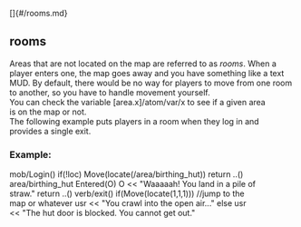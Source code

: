 []{#/rooms.md}    
## rooms    
Areas that are not located on the map are referred to as *rooms*. When a    
player enters one, the map goes away and you have something like a text    
MUD. By default, there would be no way for players to move from one room    
to another, so you have to handle movement yourself.    
You can check the variable [area.x]/atom/var/x to see if a given area    
is on the map or not.    
The following example puts players in a room when they log in and    
provides a single exit.    
### Example:    
mob/Login() if(!loc) Move(locate(/area/birthing_hut)) return ..()    
area/birthing_hut Entered(O) O \<\< \"Waaaaah! You land in a pile of    
straw.\" return ..() verb/exit() if(Move(locate(1,1,1))) //jump to the    
map or whatever usr \<\< \"You crawl into the open air\...\" else usr    
\<\< \"The hut door is blocked. You cannot get out.\"  